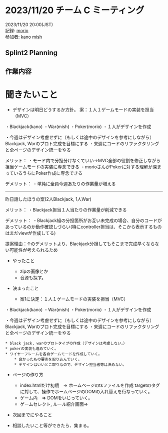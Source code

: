 # 2023/11/20 チーム C ミーティング

2023/11/20 20:00(JST) <br>
記録: [morio](https://github.com/m0rio0818) <br>
参加者: [kano](https://github.com/SouthernMinami) [mish](https://github.com/daxchx)

## Splint2 Planning

## 作業内容

# 聞きたいこと

* デザインは明日どうするか方針。
案：１人１ゲームモードの実装を担当（MVC）

・Blackjack(kano)
・War(mish)
・Poker(morio)
・１人がデザインを作成

・今週はデザイン考慮せずに（もしくは途中のデザインを参考にしながら）Blackjack, Warのプロト完成を目標にする
・来週にコードのリファクタリングと全ページのデザイン統一をやる

メリット：
・モード内で分担分けなくていい→MVC全部の役割を修正しながら担当ゲームモードの実装に専念できる
・morioさんがPokerに対する理解が深まっているうちにPoker作成に専念できる

デメリット：
・単純に全員今週あたりの作業量が増える

---

昨日話したほうの案(2人Blackjack, 1人War)

メリット：
・Blackjack担当１人当たりの作業量が削減できる

デメリット：
・Blackjack組の分担箇所がお互い未完成の場合、自分のコードがあっているのか動作確認しづらい(特にcontroller担当は、そこから表示するものはまだviewが作成してる)


提案理由：↑のデメリットより、Blackjack分担してもそこまで完成早くならない可能性が考えられるため

*  やったこと
    * zipの画像とか
    * 音源も探す。


*   決まったこと
    * 案1に決定：１人１ゲームモードの実装を担当（MVC）

・Blackjack(kano)
・War(mish)
・Poker(morio)
・１人がデザインを作成

・今週はデザイン考慮せずに（もしくは途中のデザインを参考にしながら）Blackjack, Warのプロト完成を目標にする
・来週にコードのリファクタリングと全ページのデザイン統一をやる

    * black jack, warのプロトタイプの作成（デザインは考慮しない。）
    * pokerの実装も進めていく。
    * ワイヤーフレームを各自ゲームモードを作成していく。
        * 良かったもの要素を取り込んでいく。
        * デザインはいいとこ取りなので、デザイン担当者等は決めない。

* ページの作り方
    * index.htmlだけ初期　=> ホームページのtsファイルを作成
                        targetのタグに対して、操作でホームページのDOMの入れ替えを行なっていく。
    * ゲーム内　=>  DOMをいじっていく。
    * ゲームセレクト, ルール紹介画面=>

*   次回までにやること
   * 相談したいこと等ができたら、集まる。
